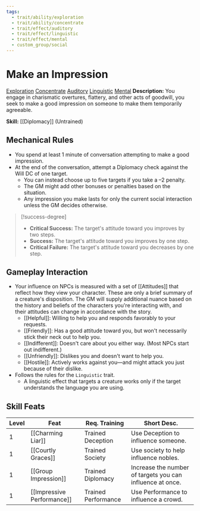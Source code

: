 ```yaml
---
tags:
  - trait/ability/exploration
  - trait/ability/concentrate
  - trait/effect/auditory
  - trait/effect/linguistic
  - trait/effect/mental
  - custom_group/social
---
```

# Make an Impression

[Exploration](Exploration.md "Action & Ability Trait") [Concentrate](Concentrate.md "Action & Ability Trait")  [Auditory](Auditory.md "Effect Trait") [Linguistic](Linguistic.md "Effect Trait") [Mental](Mental.md "Effect Trait") 
**Description:** You engage in charismatic overtures, flattery, and other acts of goodwill, you seek to make a good impression on someone to make them temporarily agreeable.

**Skill:** [[Diplomacy]] (Untrained)

## Mechanical Rules

- You spend at least 1 minute of conversation attempting to make a good impression.
- At the end of the conversation, attempt a Diplomacy check against the Will DC of one target.
	- You can instead choose up to five targets if you take a –2 penalty.
	- The GM might add other bonuses or penalties based on the situation.
	- Any impression you make lasts for only the current social interaction unless the GM decides otherwise. 

> [!success-degree] 
>- **Critical Success:** The target's attitude toward you improves by two steps.  
>- **Success:** The target's attitude toward you improves by one step.  
>- **Critical Failure:** The target's attitude toward you decreases by one step.


## Gameplay Interaction

- Your influence on NPCs is measured with a set of [[Attitudes]] that reflect how they view your character. These are only a brief summary of a creature's disposition. The GM will supply additional nuance based on the history and beliefs of the characters you're interacting with, and their attitudes can change in accordance with the story. 
	- [[Helpful]]: Willing to help you and responds favorably to your requests.
	- [[Friendly]]: Has a good attitude toward you, but won't necessarily stick their neck out to help you.
	- [[Indifferent]]: Doesn't care about you either way. (Most NPCs start out indifferent.)
	- [[Unfriendly]]: Dislikes you and doesn't want to help you.
	- [[Hostile]]: Actively works against you—and might attack you just because of their dislike.
- Follows the rules for the `Linguistic` trait.
	- A linguistic effect that targets a creature works only if the target understands the language you are using.


## Skill Feats

| Level | Feat                       | Req. Training       | Short Desc.                                               |
| ----- | -------------------------- | ------------------- | --------------------------------------------------------- |
| 1     | [[Charming Liar]]          | Trained Deception   | Use Deception to influence someone.                       |
| 1     | [[Courtly Graces]]         | Trained Society     | Use society to help influence nobles.                     |
| 1     | [[Group Impression]]       | Trained Diplomacy   | Increase the number of targets you can influence at once. |
| 1     | [[Impressive Performance]] | Trained Performance | Use Performance to influence a crowd.                     |
